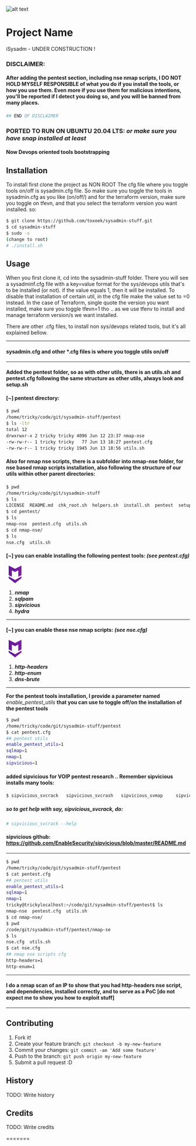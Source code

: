 ![alt text](https://cdn.wccftech.com/wp-content/uploads/2015/09/First_Assault_group_shot_1442394288.png)


# Project Name

iSysadm - UNDER CONSTRUCTION !

### DISCLAIMER:
#### After adding the pentest section, including nse nmap scripts, I DO NOT HOLD MYSELF RESPONSIBLE of what you do if you install the tools, or how you use them. Even more if you use them for malicious intentions, you'll be reported if I detect you doing so, and you will be banned from many places.
```bash
## END OF DISCLAIMER
```

### PORTED TO RUN ON UBUNTU 20.04 LTS: *or make sure you have snap installed at least*

#### Now Devops oriented tools bootstrapping

## Installation

To install first clone the project as NON ROOT 
The cfg file where you toggle tools on/off is sysadmin.cfg file. So make sure you toggle the 
tools in sysadmin.cfg as you like (on/off/) and for the terraform version, make sure you toggle on tfevn, and that you select the terraform version you want installed.
so: 
```bash
$ git clone https://github.com/toxeek/sysadmin-stuff.git
$ cd sysadmin-stuff
$ sudo -s
(change to root)
# ./install.sh
```

## Usage
When you first clone it, cd into the sysadmin-stuff folder. There you will see a sysadminf.cfg file with a key=value format for the sys/devops utils that's to be installed (or not). if the value equals 1, then it will be installed. To disable that installation of certain util, in the cfg file make the value  set to =0 instead. In the case of Terraform, single quote the version you want installed, make sure you toggle tfevn=1 tho .. as we use tfenv to install and manage terraform version/s we want installed.

There are other .cfg files, to install non sys/devops related tools, but it's all explained bellow.

***
#### sysadmin.cfg and other *.cfg files is where you toggle utils on/off
***
#### Added the pentest folder, so as with other utils, there is an utils.sh and pentest.cfg following the same structure as other utils, always look and setup.sh

#### [~] pentest directory:
```bash
$ pwd
/home/tricky/code/git/sysadmin-stuff/pentest
$ ls -ltr
total 12
drwxrwxr-x 2 tricky tricky 4096 Jun 12 23:37 nmap-nse
-rw-rw-r-- 1 tricky tricky   77 Jun 13 18:27 pentest.cfg
-rw-rw-r-- 1 tricky tricky 1945 Jun 13 18:56 utils.sh
```

#### Also for nmap nse scripts, there is a subfolder into nmap-nse folder, for nse based nmap scripts installation, also following the structure of our utils within other parent directories:
```bash
$ pwd
/home/tricky/code/git/sysadmin-stuff
$ ls
LICENSE  README.md  chk_root.sh  helpers.sh  install.sh  pentest  setup.sh  sysadmin.cfg  utils.sh
$ cd pentest/
$ ls
nmap-nse  pentest.cfg  utils.sh
$ cd nmap-nse/
$ ls
nse.cfg  utils.sh
```
#### [~] you can enable installing the following pentest tools: ***(see pentest.cfg)***
![alt text](https://github.com/adam-p/markdown-here/raw/master/src/common/images/icon48.png "pentest tools")
1. ***nmap***
2. ***sqlpam***
4. ***sipvicious***
5. ***hydra***
___
#### [~] you can enable these nse nmap scripts: ***(see nse.cfg)***
![alt text](https://github.com/adam-p/markdown-here/raw/master/src/common/images/icon48.png "nse scripts")
1. ***http-headers***
2. ***http-enum***
3. ***dns-brute***
___

**For the pentest tools installation, I provide a parameter named** *enable_pentest_utils* **that you can use to toggle off/on the installation of the pentest tools**
```bash
$ pwd
/home/tricky/code/git/sysadmin-stuff/pentest
$ cat pentest.cfg
## pentest utils
enable_pentest_utils=1
sqlmap=1
nmap=1
sipvicious=1
```
#### added sipvicious for VOIP pentest research .. Remember sipvicious installs many tools:
```bash 
$ sipvicious_svcrack   sipvicious_svcrash   sipvicious_svmap     sipvicious_svreport  sipvicious_svwar
```
##### so to get help with say, sipvicious_svcrack, do:
```bash
# sipvicious_svcrack --help
```
#### sipvicious github: https://github.com/EnableSecurity/sipvicious/blob/master/README.md
___
```bash
$ pwd
/home/tricky/code/git/sysadmin-stuff/pentest
$ cat pentest.cfg
## pentest utils
enable_pentest_utils=1
sqlmap=1
nmap=1
tricky@trickylocalhost:~/code/git/sysadmin-stuff/pentest$ ls
nmap-nse  pentest.cfg  utils.sh
$ cd nmap-nse/
$ pwd
/code/git/sysadmin-stuff/pentest/nmap-se
$ ls
nse.cfg  utils.sh
$ cat nse.cfg
## nmap nse scripts cfg
http-headers=1
http-enum=1
```
___
#### **I do a nmap scan of an IP to show that you had http-headers nse script, and dependencies, installed correctly, and to serve as a PoC [do not expect me to show you how to exploit stuff]**
___

## Contributing

1. Fork it!
2. Create your feature branch: `git checkout -b my-new-feature`
3. Commit your changes: `git commit -am 'Add some feature'`
4. Push to the branch: `git push origin my-new-feature`
5. Submit a pull request :D

## History

TODO: Write history

## Credits

TODO: Write credits

=======

